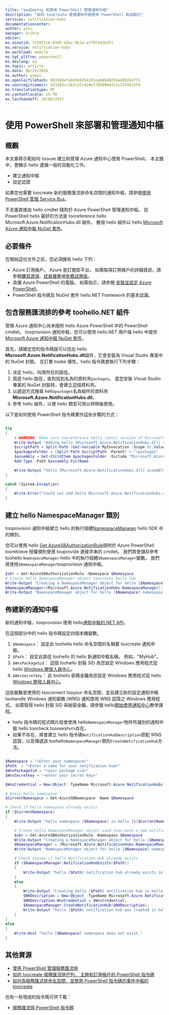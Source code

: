 ```yaml
---
title: "aaaDeploy 和使用 PowerShell 管理通知中樞"
description: "如何 tooCreate 管理通知中樞使用 PowerShell 和自動化"
services: notification-hubs
documentationcenter: 
author: ysxu
manager: erikre
editor: 
ms.assetid: 7c58f2c8-0399-42bc-9e1e-a7f073426451
ms.service: notification-hubs
ms.workload: mobile
ms.tgt_pltfrm: powershell
ms.devlang: na
ms.topic: article
ms.date: 06/29/2016
ms.author: yuaxu
ms.openlocfilehash: 8835bdefa0d360354263eab8040259ad08281771
ms.sourcegitcommit: 523283cc1b3c37c428e77850964dc1c33742c5f0
ms.translationtype: MT
ms.contentlocale: zh-TW
ms.lasthandoff: 10/06/2017
---
```

# <a name="deploy-and-manage-notification-hubs-using-powershell"></a>使用 PowerShell 來部署和管理通知中樞
## <a name="overview"></a>概觀
本文章將示範如何 toouse 建立和管理 Azure 通知中心使用 PowerShell。 本主題中，會顯示 hello 遵循一般的自動化工作。

* 建立通知中樞
* 設定認證

如果您也需要 toocreate 新的服務匯流排命名空間的通知中樞，請參閱[使用 PowerShell 管理 Service Bus](../service-bus-messaging/service-bus-powershell-how-to-provision.md)。

不支援直接由 hello cmdlet 隨附於 Azure PowerShell 管理通知中樞。 從 PowerShell hello 最好的方法是 tooreference hello Microsoft.Azure.NotificationHubs.dll 組件。 散發 hello 組件以 hello [Microsoft Azure 通知中樞 NuGet 套件](https://www.nuget.org/packages/Microsoft.Azure.NotificationHubs/)。

## <a name="prerequisites"></a>必要條件
在開始這份文件之前，您必須擁有 hello 下列：

* Azure 訂用帳戶。 Azure 是訂閱型平台。 如需取得訂用帳戶的詳細資訊，請參閱[購買選項]、[成員優惠]或[免費試用版]。
* 具備 Azure PowerShell 的電腦。 如需指示，請參閱 [安裝並設定 Azure PowerShell]。
* PowerShell 指令碼及 NuGet 套件 hello.NET Framework 的基本認識。

## <a name="including-a-reference-toohello-net-assembly-for-service-bus"></a>包含服務匯流排的參考 toohello.NET 組件
管理 Azure 通知中心尚未隨附 hello Azure PowerShell 中的 PowerShell cmdlet。 tooprovision 通知中樞，您可以使用 hello.NET 用戶端 hello 中提供[Microsoft Azure 通知中樞 NuGet 套件](https://www.nuget.org/packages/Microsoft.Azure.NotificationHubs/)。

首先，請確定您的指令碼就可以找出 hello **Microsoft.Azure.NotificationHubs.dll**組件，它會安裝為 Visual Studio 專案中的 NuGet 封裝。 在訂單 toobe 彈性，hello 指令碼會執行下列步驟：

1. 決定 hello，叫用所在的路徑。
2. 周遊 hello 路徑，直到找到名為的資料夾`packages`。 當您安裝 Visual Studio 專案的 NuGet 封裝時，會建立這個資料夾。
3. 以遞迴方式搜尋 hello`packages`名為組件的資料夾**Microsoft.Azure.NotificationHubs.dll**。
4. 參考 hello 組件，以便 hello 類型可用以供稍後使用。

以下是如何使用 PowerShell 指令碼實作這些步驟的方式：

``` powershell

try
{
    # WARNING: Make sure tooreference hello latest version of Microsoft.Azure.NotificationHubs.dll
    Write-Output "Adding hello [Microsoft.Azure.NotificationHubs.dll] assembly toohello script..."
    $scriptPath = Split-Path (Get-Variable MyInvocation -Scope 0).Value.MyCommand.Path
    $packagesFolder = (Split-Path $scriptPath -Parent) + "\packages"
    $assembly = Get-ChildItem $packagesFolder -Include "Microsoft.Azure.NotificationHubs.dll" -Recurse
    Add-Type -Path $assembly.FullName

    Write-Output "hello [Microsoft.Azure.NotificationHubs.dll] assembly has been successfully added toohello script."
}

catch [System.Exception]
{
    Write-Error("Could not add hello Microsoft.Azure.NotificationHubs.dll assembly toohello script. Make sure you build hello solution before running hello provisioning script.")
}
```

## <a name="create-hello-namespacemanager-class"></a>建立 hello NamespaceManager 類別
tooprovision 通知中樞建立 hello 的執行個體[NamespaceManager](https://msdn.microsoft.com/library/azure/microsoft.azure.notificationhubs.namespacemanager.aspx) hello SDK 中的類別。 

您可以使用 hello [Get AzureSBAuthorizationRule]隨附於 Azure PowerShell tooretrieve 授權規則使用 tooprovide 連接字串的 cmdlet。 我們將會儲存參考 toohello `NamespaceManager` hello 中的執行個體`$NamespaceManager`變數。 我們將使用`$NamespaceManager`tooprovision 通知中樞。

``` powershell
$sbr = Get-AzureSBAuthorizationRule -Namespace $Namespace
# Create hello NamespaceManager object toocreate hello hub
Write-Output "Creating a NamespaceManager object for hello [$Namespace] namespace..."
$NamespaceManager=[Microsoft.Azure.NotificationHubs.NamespaceManager]::CreateFromConnectionString($sbr.ConnectionString);
Write-Output "NamespaceManager object for hello [$Namespace] namespace has been successfully created."
```


## <a name="provisioning-a-new-notification-hub"></a>佈建新的通知中樞
新的通知中樞，tooprovision 使用 hello[通知中樞的.NET API]。

在這個部分中的 hello 指令碼設定四個本機變數。 

1. `$Namespace`： 設定此 toohello hello 命名空間的名稱要 toocreate 通知中樞。
2. `$Path`： 設定此路徑 toohello 的 hello 新通知中樞名稱。  例如，"MyHub"。    
3. `$WnsPackageSid`： 這個 toohello 封裝 SID 為您設定 Windows 應用程式從 hello [Windows 開發人員中心](http://go.microsoft.com/fwlink/p/?linkid=266582&clcid=0x409)。
4. `$WnsSecretkey`： 此 toohello 密碼金鑰為您設定 Windows 應用程式從 hello [Windows 開發人員中心](http://go.microsoft.com/fwlink/p/?linkid=266582&clcid=0x409)。

這些變數是使用的 tooconnect tooyour 命名空間，並且建立新的設定通知中樞 toohandle Windows 通知服務 (WNS) 通知使用 WNS 認證之 Windows 應用程式。 如需取得 hello 封裝 SID 與秘密金鑰，請參閱 hello[開始使用通知中心](notification-hubs-windows-store-dotnet-get-started-wns-push-notification.md)教學課程。 

* hello 指令碼的程式碼片段會使用 hello`NamespaceManager`物件所識別的通知中樞 hello toocheck toosee`$Path`存在。
* 如果不存在，將會建立 hello 指令碼`NotificationHubDescription`搭配 WNS 認證，以及傳遞該 toohello`NamespaceManager`類別`CreateNotificationHub`方法。

``` powershell

$Namespace = "<Enter your namespace>"
$Path  = "<Enter a name for your notification hub>"
$WnsPackageSid = "<your package sid>"
$WnsSecretkey = "<enter your secret key>"

$WnsCredential = New-Object -TypeName Microsoft.Azure.NotificationHubs.WnsCredential -ArgumentList $WnsPackageSid,$WnsSecretkey

# Query hello namespace
$CurrentNamespace = Get-AzureSBNamespace -Name $Namespace

# Check if hello namespace already exists
if ($CurrentNamespace)
{
    Write-Output "hello namespace [$Namespace] in hello [$($CurrentNamespace.Region)] region was found."

    # Create hello NamespaceManager object used toocreate a new notification hub
    $sbr = Get-AzureSBAuthorizationRule -Namespace $Namespace
    Write-Output "Creating a NamespaceManager object for hello [$Namespace] namespace..."
    $NamespaceManager = [Microsoft.Azure.NotificationHubs.NamespaceManager]::CreateFromConnectionString($sbr.ConnectionString);
    Write-Output "NamespaceManager object for hello [$Namespace] namespace has been successfully created."

    # Check toosee if hello Notification Hub already exists
    if ($NamespaceManager.NotificationHubExists($Path))
    {
        Write-Output "hello [$Path] notification hub already exists in hello [$Namespace] namespace."  
    }
    else
    {
        Write-Output "Creating hello [$Path] notification hub in hello [$Namespace] namespace."
        $NHDescription = New-Object -TypeName Microsoft.Azure.NotificationHubs.NotificationHubDescription -ArgumentList $Path;
        $NHDescription.WnsCredential = $WnsCredential;
        $NamespaceManager.CreateNotificationHub($NHDescription);
        Write-Output "hello [$Path] notification hub was created in hello [$Namespace] namespace."
    }
}
else
{
    Write-Host "hello [$Namespace] namespace does not exist."
}
```




## <a name="additional-resources"></a>其他資源
* [使用 PowerShell 管理服務匯流排](../service-bus-messaging/service-bus-powershell-how-to-provision.md)
* [如何 toocreate 服務匯流排佇列、 主題和訂用帳戶的 PowerShell 指令碼](http://blogs.msdn.com/b/paolos/archive/2014/12/02/how-to-create-a-service-bus-queues-topics-and-subscriptions-using-a-powershell-script.aspx)
* [如何為服務匯流排命名空間，並使用 PowerShell 指令碼的事件中樞的 toocreate](http://blogs.msdn.com/b/paolos/archive/2014/12/01/how-to-create-a-service-bus-namespace-and-an-event-hub-using-a-powershell-script.aspx)

也有一些現成的指令碼可供下載：

* [服務匯流排 PowerShell 指令碼](https://code.msdn.microsoft.com/windowsazure/Service-Bus-PowerShell-a46b7059)

[購買選項]: http://azure.microsoft.com/pricing/purchase-options/
[成員優惠]: http://azure.microsoft.com/pricing/member-offers/
[免費試用版]: http://azure.microsoft.com/pricing/free-trial/
[安裝並設定 Azure PowerShell]: /powershell/azureps-cmdlets-docs
[通知中樞的.NET API]: https://msdn.microsoft.com/library/azure/mt414893.aspx
[Get-AzureSBNamespace]: https://msdn.microsoft.com/library/azure/dn495122.aspx
[New-AzureSBNamespace]: https://msdn.microsoft.com/library/azure/dn495165.aspx
[Get AzureSBAuthorizationRule]: https://msdn.microsoft.com/library/azure/dn495113.aspx

